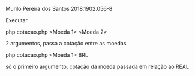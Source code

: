 Murilo Pereira dos Santos
2018.1902.056-8

Executar

php cotacao.php <Moeda 1> <Moeda 2>

2 argumentos, passa a cotação entre as moedas

php cotacao.php <Moeda 1> BRL

só o primeiro argumento, cotação da moeda passada em relação ao REAL